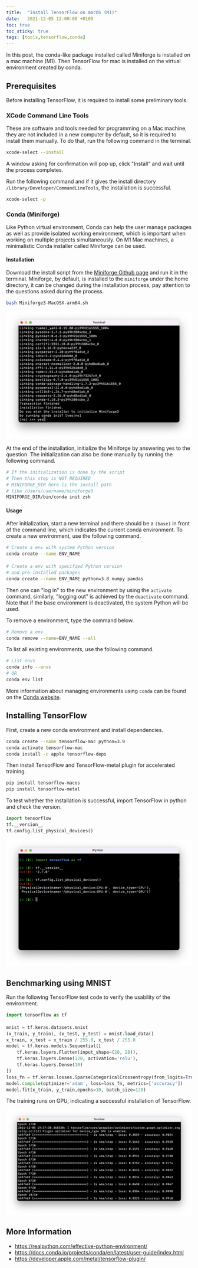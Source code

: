```yaml
---
title:  "Install TensorFlow on macOS (M1)"
date:   2021-12-05 12:00:00 +0100
toc: true
toc_sticky: true
tags: [tools,tensorflow,conda]
---
```


In this post, the conda-like package installed called Miniforge is installed on a mac machine (M1). Then TensorFlow for mac is installed on the virtual environment created by conda.

## Prerequisites

Before installing TensorFlow, it is required to install some preliminary tools.

### XCode Command Line Tools

These are software and tools needed for programming on a Mac machine, they are not included in a new computer by default, so it is required to install them manually. To do that, run the following command in the terminal.

```bash
xcode-select --install
```

A window asking for confirmation will pop up, click "Install" and wait until the process completes.

Run the following command and if it gives the install directory `/Library/Developer/CommandLineTools`, the installation is successful.

```bash
xcode-select -p
```

### Conda (Miniforge)

Like Python virtual environment, Conda can help the user manage packages as well as provide isolated working environment, which is important when working on multiple projects simultaneously. On M1 Mac machines, a minimalistic Conda installer called Miniforge can be used.

#### Installation

Download the install script from the [Miniforge Github page](https://github.com/conda-forge/miniforge#download) and run it in the terminal. Miniforge, by default, is installed to the `miniforge` under the home directory, it can be changed during the installation process, pay attention to the questions asked during the process.

```bash
bash Miniforge3-MacOSX-arm64.sh
```

![Answering yes to allow conda init](/assets/images/20211205/conda_init.png)



At the end of the installation, initialize the Miniforge by answering yes to the question. The initialization can also be done manually by running the following command.

```bash
# If the initialization is done by the script
# Then this step is NOT REQUIRED
# MINIFORGE_DIR here is the install path
# like /Users/username/miniforge3
MINIFORGE_DIR/bin/conda init zsh
```


#### Usage

After initialization, start a new terminal and there should be a `(base)` in front of the command line, which indicates the current conda environment. To create a new environment, use the following command.

```bash
# Create a env with system Python version
conda create --name ENV_NAME

# Create a env with specified Python version
# and pre-installed packages
conda create --name ENV_NAME python=3.8 numpy pandas
```

Then one can "log in" to the new environment by using the `activate` command, similarly, "logging out" is achieved by the `deactivate` command. Note that if the base environment is deactivated, the system Python will be used.

To remove a environment, type the command below.

```bash
# Remove a env
conda remove --name=ENV_NAME --all
```

To list all existing environments, use the following command.

```bash
# List envs
conda info --envs
# OR
conda env list
```

More information about managing environments using `conda` can be found on the [Conda website](https://conda.io/projects/conda/en/latest/user-guide/tasks/manage-environments.html).

## Installing TensorFlow

First, create a new conda environment and install dependencies.

```bash
conda create --name tensorflow-mac python=3.9
conda activate tensorflow-mac
conda install -c apple tensorflow-deps
```

Then install TensorFlow and TensorFlow-metal plugin for accelerated training.

```bash
pip install tensorflow-macos
pip install tensorflow-metal
```

To test whether the installation is successful, import TensorFlow in python and check the version.

```python
import tensorflow
tf.__version__
tf.config.list_physical_devices()
```



![TensorFlow version](/assets/images/20211205/tf_version.png)



## Benchmarking using MNIST


Run the following TensorFlow test code to verify the usability of the environment.

```python
import tensorflow as tf

mnist = tf.keras.datasets.mnist
(x_train, y_train), (x_test, y_test) = mnist.load_data()
x_train, x_test = x_train / 255.0, x_test / 255.0
model = tf.keras.models.Sequential([
    tf.keras.layers.Flatten(input_shape=(28, 28)),
    tf.keras.layers.Dense(128, activation='relu'),
    tf.keras.layers.Dense(10)
])
loss_fn = tf.keras.losses.SparseCategoricalCrossentropy(from_logits=True)
model.compile(optimizer='adam', loss=loss_fn, metrics=['accuracy'])
model.fit(x_train, y_train,epochs=10, batch_size=128)
```

The training runs on GPU, indicating a successful installation of TensorFlow.


![GPU benchmark](/assets/images/20211205/gpu_benchmark.png)



## More Information

- <https://realpython.com/effective-python-environment/>
- <https://docs.conda.io/projects/conda/en/latest/user-guide/index.html>
- <https://developer.apple.com/metal/tensorflow-plugin/>

  
